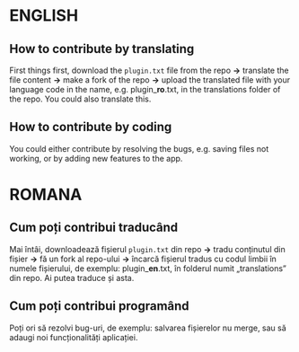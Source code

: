 # ENGLISH
## How to contribute by translating
First things first, download the `plugin.txt` file from the repo **->** translate the file content **->** make a fork of the repo **->** upload the translated file with your language code in the name, e.g. plugin_**ro**.txt, in the translations folder of the repo. You could also translate this.
## How to contribute by coding
You could either contribute by resolving the bugs, e.g. saving files not working, or by adding new features to the app.

# ROMANA
## Cum poți contribui traducând
Mai întâi, downloadează fișierul `plugin.txt` din repo **->** tradu conținutul din fișier **->** fă un fork al repo-ului **->** încarcă fișierul tradus cu codul limbii în numele fișierului, de exemplu: plugin_**en**.txt, în folderul numit „translations” din repo. Ai putea traduce și asta.

## Cum poți contribui programând
Poți ori să rezolvi bug-uri, de exemplu: salvarea fișierelor nu merge, sau să adaugi noi funcționalități aplicației.
